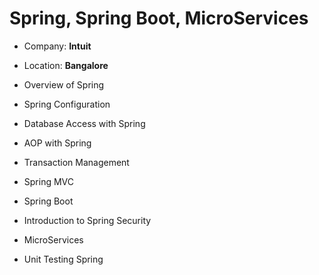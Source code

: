 # Spring, Spring Boot, MicroServices

* Company: **Intuit**
* Location: **Bangalore**



* Overview of Spring
* Spring Configuration
* Database Access with Spring
* AOP with Spring
* Transaction Management
* Spring MVC
* Spring Boot
* Introduction to Spring Security
* MicroServices
* Unit Testing Spring
